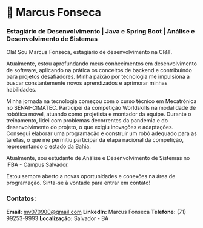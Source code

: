 # 🚀 Marcus Fonseca

### Estagiário de Desenvolvimento | Java e Spring Boot | Análise e Desenvolvimento de Sistemas

Olá! Sou Marcus Fonseca, estagiário de desenvolvimento na CI&T.

Atualmente, estou aprofundando meus conhecimentos em desenvolvimento de software, aplicando na prática os conceitos de backend e contribuindo para projetos desafiadores. Minha paixão por tecnologia me impulsiona a buscar constantemente novos aprendizados e aprimorar minhas habilidades.

Minha jornada na tecnologia começou com o curso técnico em Mecatrônica no SENAI-CIMATEC. Participei da competição Worldskills na modalidade de robótica móvel, atuando como projetista e montador da equipe. Durante o treinamento, lidei com problemas decorrentes da pandemia e do desenvolvimento do projeto, o que exigiu inovações e adaptações. Consegui elaborar uma programação e construir um robô adequado para as tarefas, o que me permitiu participar da etapa nacional da competição, representando o estado da Bahia.

Atualmente, sou estudante de Análise e Desenvolvimento de Sistemas no IFBA - Campus Salvador.

Estou sempre aberto a novas oportunidades e conexões na área de programação. Sinta-se à vontade para entrar em contato!

### Contatos:

**Email:** mv070900@gmail.com 
**LinkedIn:** Marcus Fonseca 
**Telefone:** (71) 99253-9993 
**Localização:** Salvador - BA
